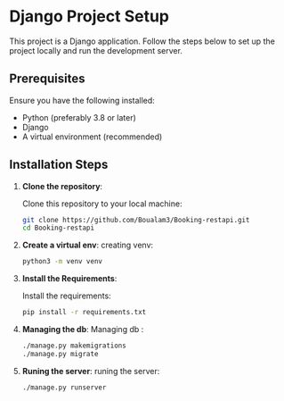 # Django Project Setup

This project is a Django application. Follow the steps below to set up the project locally and run the development server.

## Prerequisites

Ensure you have the following installed:

- Python (preferably 3.8 or later)
- Django
- A virtual environment (recommended)

## Installation Steps

1. **Clone the repository**:

   Clone this repository to your local machine:

   ```bash
   git clone https://github.com/Boualam3/Booking-restapi.git
   cd Booking-restapi

2. **Create a virtual env**:
    creating venv:
    
    ```bash
    python3 -m venv venv


3. **Install the Requirements**:

    Install the requirements:
    
    ```bash
    pip install -r requirements.txt

4. **Managing the db**:
    Managing db :

    ```bash
    ./manage.py makemigrations
    ./manage.py migrate

5. **Runing the server**:
    runing the server:

    ```bash
    ./manage.py runserver
